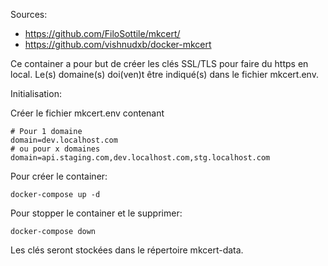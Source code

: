 
Sources: 
- https://github.com/FiloSottile/mkcert/
- https://github.com/vishnudxb/docker-mkcert

Ce container a pour but de créer les clés SSL/TLS pour faire du https en local.
Le(s) domaine(s) doi(ven)t être indiqué(s) dans le fichier mkcert.env.

Initialisation:

Créer le fichier mkcert.env contenant

	# Pour 1 domaine
	domain=dev.localhost.com
 	# ou pour x domaines	
	domain=api.staging.com,dev.localhost.com,stg.localhost.com



Pour créer le container:

	docker-compose up -d

Pour stopper le container et le supprimer:

	docker-compose down


Les clés seront stockées dans le répertoire mkcert-data.


